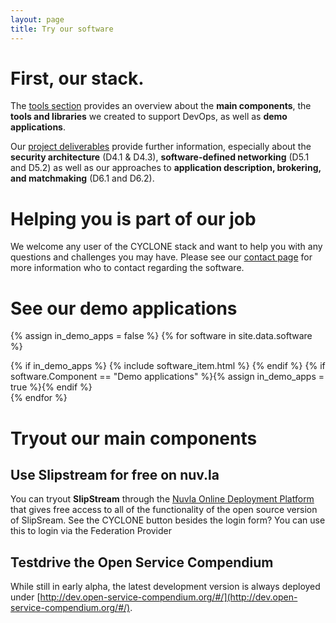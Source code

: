 ```yaml
---
layout: page
title: Try our software
---
```

# First, our stack.

The [tools section](/software.html) provides an overview about the **main components**, the **tools and libraries** we created to support DevOps, as well as **demo applications**.

Our [project deliverables](/deliverables.html) provide further information, especially about the **security architecture** (D4.1 & D4.3), **software-defined networking** (D5.1 and D5.2) as well as our approaches to **application description, brokering, and matchmaking** (D6.1 and D6.2). 

# Helping you is part of our job

We welcome any user of the CYCLONE stack and want to help you with any questions and challenges you may have. Please see our [contact page](/contact.html) for more information who to contact regarding the software.

# See our demo applications

{% assign in_demo_apps = false %}
{% for software in site.data.software %}
<div markdown="0">
  {% if in_demo_apps %}
    {% include software_item.html %}
  {% endif %}
  {% if software.Component == "Demo applications" %}{% assign in_demo_apps = true %}{% endif %}
</div> 
{% endfor %}

# Tryout our main components

## Use Slipstream for free on nuv.la

You can tryout **SlipStream** through the [Nuvla Online Deployment Platform](http://nuv.la) that gives free access to all of the functionality of the open source version of SlipSream. See the CYCLONE button besides the login form? You can use this to login via the Federation Provider 

## Testdrive the Open Service Compendium

While still in early alpha, the latest development version is always deployed under [http://dev.open-service-compendium.org/#/](http://dev.open-service-compendium.org/#/).

